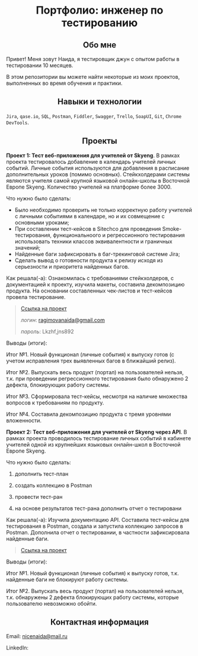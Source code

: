 <h1 align="center">Портфолио: инженер по тестированию</h1>

<h2 align="center">Обо мне</h3>

Привет! Меня зовут Наида, я тестировщик джун с опытом работы в тестировании 10 месяцев.

В этом репозитории вы можете найти некоторые из моих проектов, выполненных во время обучения и практики.

<h2 align="center">Навыки и технологии</h2>

`Jira`, `qase.io`, `SQL`, `Postman`, `Fiddler`, `Swagger`, `Trello`,
`SoapUI`, `Git`, `Chrome DevTools`.

<h2 align="center">Проекты</h2>

**Проект 1: Тест веб-приложения для учителей от Skyeng**. В рамках проекта тестировалось добавление в календарь учителей личных событий. Личные события используются для добавления в расписание дополнительных уроков (помимо основных). Стейкхолдерами системы являются учителя самой крупной языковой онлайн-школы в Восточной Европе Skyeng. Количество учителей на платформе более 3000. 

Что нужно было сделать:

- Было необходимо проверить не только корректную работу учителей с личными событиями в календаре, но и их совмещение с основными уроками;
- При составлении тест-кейсов в Sitechco для проведения Smoke-тестирования, функциональноого и регрессионного тестирования использовать техники классов эквивалентности и граничных значений;
- Найденные баги зафиксировать в баг-трекинговой системе Jira;
- Сделать вывод о готовности продукта к релизу исходя из серьезности и приоритета найденных багов. 

Как решала(-а): Ознакомилась с требованиями стейкхолдеров, с документацией к проекту, изучила макеты, составила декомпозицию продукта. На основании составленных чек-листов и тест-кейсов провела тестирование.

> [Ссылка на проект](https://ragimovna.atlassian.net/wiki/spaces/1/pages/4784185/1+2)
>
> *логин*: ragimovanaida@gmail.com
>
> *пароль*: Lkzhf,jns892

Выводы (итоги):

Итог №1. Новый функционал (личные события) к выпуску готов (с учетом исправления трех выявленных багов в ближайший релиз).

Итог №2. Выпускать весь продукт (портал) на пользователей нельзя, т.к. при проведении регрессионного тестирования было обнаружено 2 дефекта, блокирующих работу системы.

Итог №3. Сформировала тест-кейсы, несмотря на наличие множества вопросов к требованиям по продукту.

Итог №4. Составила декомпозицию продукта с тремя уровнями вложенности.

**Проект 2: Тест веб-приложения для учителей от Skyeng через API**. В рамках проекта проводилось тестирование личных событий в кабинете учителей одной из крупнейших языковых онлайн-школ в Восточной Европе Skyeng. 

Что нужно было сделать:

1. дополнить тест-план

2. создать коллекцию в Postman

3. провести тест-ран

4. на основе результатов тест-рана дополнить отчет о тестировани

Как решала(-а): Изучила документацию API. Составила тест-кейсы для тестирования в Postman, создала и запустила коллекцию запросов в Postman. Дополнила отчет о тестировании, в частности зафиксировала найденные баги.

> [Ссылка на проект](https://ragimovna.atlassian.net/wiki/spaces/1/pages/4784185/1+2)

Выводы (итоги):

Итог №1. Новый функционал (личные события) к выпуску готов, т.к. найденные баги не блокируют работу системы.

Итог №2. Выпускать весь продукт (портал) на пользователей нельзя, т.к. обнаружены 2 дефекта блокирующих работу системы, которые пользователю невозможно обойти. 

<h2 align="center">Контактная информация</h3>

Email: nicenaida@mail.ru

LinkedIn: 
